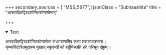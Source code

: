 +++
secondary_sources = [ "MSS_5677",]
jsonClass = "Subhaashita"
title = "आस्वादितद्विरदशोणितशोणशोभाम्"

+++

<details open><summary>Text</summary>

आस्वादितद्विरदशोणितशोणशोभां संध्यारुणामिव कलां शशलाञ्छनस्य।  
जृम्भाविदारितमुखस्य मुखात् स्फुरन्तीं को हर्तुमिच्छति हरेः परिभूय दंष्ट्राम्॥
</details>
